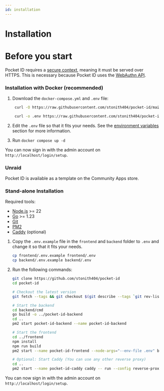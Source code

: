 ```yaml
---
id: installation
---
```


# Installation

# Before you start

Pocket ID requires a [secure context](https://developer.mozilla.org/en-US/docs/Web/Security/Secure_Contexts), meaning it must be served over HTTPS. This is necessary because Pocket ID uses the [WebAuthn API](https://developer.mozilla.org/en-US/docs/Web/API/Web_Authentication_API).

### Installation with Docker (recommended)

1. Download the `docker-compose.yml` and `.env` file:

   ```bash
    curl -O https://raw.githubusercontent.com/stonith404/pocket-id/main/docker-compose.yml

    curl -o .env https://raw.githubusercontent.com/stonith404/pocket-id/main/.env.example
   ```

2. Edit the `.env` file so that it fits your needs. See the [environment variables](/configuration/environment-variables) section for more information.
3. Run `docker compose up -d`

You can now sign in with the admin account on `http://localhost/login/setup`.

### Unraid

Pocket ID is available as a template on the Community Apps store.

### Stand-alone Installation

Required tools:

- [Node.js](https://nodejs.org/en/download/) >= 22
- [Go](https://golang.org/doc/install) >= 1.23
- [Git](https://git-scm.com/downloads)
- [PM2](https://pm2.keymetrics.io/)
- [Caddy](https://caddyserver.com/docs/install) (optional)

1. Copy the `.env.example` file in the `frontend` and `backend` folder to `.env` and change it so that it fits your needs.

   ```bash
   cp frontend/.env.example frontend/.env
   cp backend/.env.example backend/.env
   ```

2. Run the following commands:

   ```bash
   git clone https://github.com/stonith404/pocket-id
   cd pocket-id

   # Checkout the latest version
   git fetch --tags && git checkout $(git describe --tags `git rev-list --tags --max-count=1`)

   # Start the backend
   cd backend/cmd
   go build -o ../pocket-id-backend
   cd ..
   pm2 start pocket-id-backend --name pocket-id-backend

   # Start the frontend
   cd ../frontend
   npm install
   npm run build
   pm2 start --name pocket-id-frontend --node-args="--env-file .env" build/index.js

   # Optional: Start Caddy (You can use any other reverse proxy)
   cd ..
   pm2 start --name pocket-id-caddy caddy -- run --config reverse-proxy/Caddyfile
   ```

You can now sign in with the admin account on `http://localhost/login/setup`.
